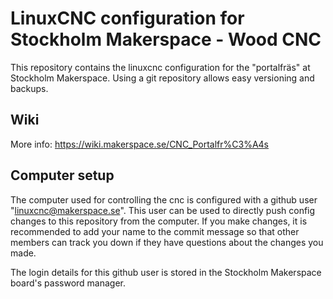 # LinuxCNC configuration for Stockholm Makerspace - Wood CNC

This repository contains the linuxcnc configuration for the "portalfräs" at Stockholm Makerspace.
Using a git repository allows easy versioning and backups.

## Wiki

More info: https://wiki.makerspace.se/CNC_Portalfr%C3%A4s

## Computer setup

The computer used for controlling the cnc is configured with a github user "linuxcnc@makerspace.se". This user can be used to directly push config changes to this repository from the computer. If you make changes, it is recommended to add your name to the commit message so that other members can track you down if they have questions about the changes you made.

The login details for this github user is stored in the Stockholm Makerspace board's password manager.
